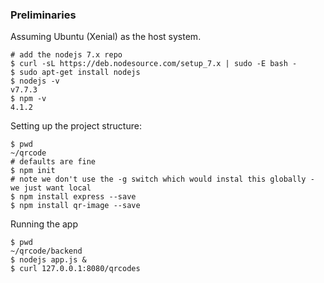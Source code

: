 
### Preliminaries

Assuming Ubuntu (Xenial) as the host system.

``` shell
# add the nodejs 7.x repo
$ curl -sL https://deb.nodesource.com/setup_7.x | sudo -E bash -
$ sudo apt-get install nodejs
$ nodejs -v
v7.7.3
$ npm -v
4.1.2
```

Setting up the project structure:

``` shell
$ pwd
~/qrcode
# defaults are fine
$ npm init
# note we don't use the -g switch which would instal this globally - we just want local
$ npm install express --save
$ npm install qr-image --save
```

Running the app

``` shell
$ pwd
~/qrcode/backend
$ nodejs app.js &
$ curl 127.0.0.1:8080/qrcodes
```
